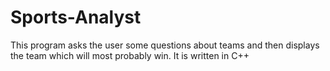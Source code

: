 # Sports-Analyst
This program asks the user some questions about teams and then displays the team which will most probably win. It is written in C++
